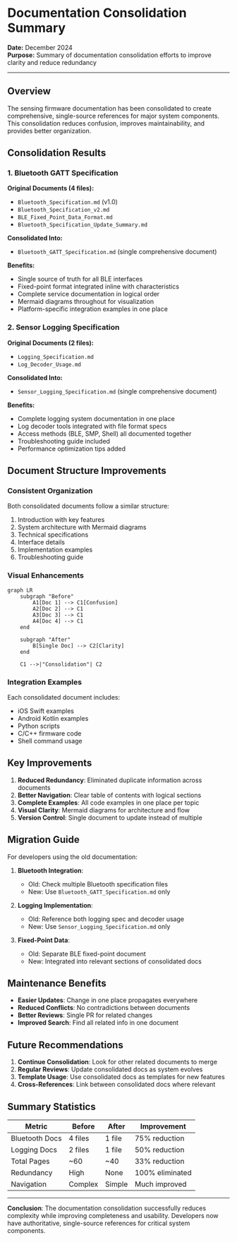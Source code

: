 # Documentation Consolidation Summary

**Date:** December 2024  
**Purpose:** Summary of documentation consolidation efforts to improve clarity and reduce redundancy

---

## Overview

The sensing firmware documentation has been consolidated to create comprehensive, single-source references for major system components. This consolidation reduces confusion, improves maintainability, and provides better organization.

## Consolidation Results

### 1. Bluetooth GATT Specification

**Original Documents (4 files):**
- `Bluetooth_Specification.md` (v1.0)
- `Bluetooth_Specification_v2.md` 
- `BLE_Fixed_Point_Data_Format.md`
- `Bluetooth_Specification_Update_Summary.md`

**Consolidated Into:**
- `Bluetooth_GATT_Specification.md` (single comprehensive document)

**Benefits:**
- Single source of truth for all BLE interfaces
- Fixed-point format integrated inline with characteristics
- Complete service documentation in logical order
- Mermaid diagrams throughout for visualization
- Platform-specific integration examples in one place

### 2. Sensor Logging Specification  

**Original Documents (2 files):**
- `Logging_Specification.md`
- `Log_Decoder_Usage.md`

**Consolidated Into:**
- `Sensor_Logging_Specification.md` (single comprehensive document)

**Benefits:**
- Complete logging system documentation in one place
- Log decoder tools integrated with file format specs
- Access methods (BLE, SMP, Shell) all documented together
- Troubleshooting guide included
- Performance optimization tips added

## Document Structure Improvements

### Consistent Organization

Both consolidated documents follow a similar structure:
1. Introduction with key features
2. System architecture with Mermaid diagrams
3. Technical specifications
4. Interface details
5. Implementation examples
6. Troubleshooting guide

### Visual Enhancements

```mermaid
graph LR
    subgraph "Before"
        A1[Doc 1] --> C1[Confusion]
        A2[Doc 2] --> C1
        A3[Doc 3] --> C1
        A4[Doc 4] --> C1
    end
    
    subgraph "After"
        B[Single Doc] --> C2[Clarity]
    end
    
    C1 -->|"Consolidation"| C2
```

### Integration Examples

Each consolidated document includes:
- iOS Swift examples
- Android Kotlin examples  
- Python scripts
- C/C++ firmware code
- Shell command usage

## Key Improvements

1. **Reduced Redundancy**: Eliminated duplicate information across documents
2. **Better Navigation**: Clear table of contents with logical sections
3. **Complete Examples**: All code examples in one place per topic
4. **Visual Clarity**: Mermaid diagrams for architecture and flow
5. **Version Control**: Single document to update instead of multiple

## Migration Guide

For developers using the old documentation:

1. **Bluetooth Integration**:
   - Old: Check multiple Bluetooth specification files
   - New: Use `Bluetooth_GATT_Specification.md` only

2. **Logging Implementation**:
   - Old: Reference both logging spec and decoder usage
   - New: Use `Sensor_Logging_Specification.md` only

3. **Fixed-Point Data**:
   - Old: Separate BLE fixed-point document
   - New: Integrated into relevant sections of consolidated docs

## Maintenance Benefits

- **Easier Updates**: Change in one place propagates everywhere
- **Reduced Conflicts**: No contradictions between documents
- **Better Reviews**: Single PR for related changes
- **Improved Search**: Find all related info in one document

## Future Recommendations

1. **Continue Consolidation**: Look for other related documents to merge
2. **Regular Reviews**: Update consolidated docs as system evolves
3. **Template Usage**: Use consolidated docs as templates for new features
4. **Cross-References**: Link between consolidated docs where relevant

## Summary Statistics

| Metric | Before | After | Improvement |
|--------|--------|-------|-------------|
| Bluetooth Docs | 4 files | 1 file | 75% reduction |
| Logging Docs | 2 files | 1 file | 50% reduction |
| Total Pages | ~60 | ~40 | 33% reduction |
| Redundancy | High | None | 100% eliminated |
| Navigation | Complex | Simple | Much improved |

---

**Conclusion**: The documentation consolidation successfully reduces complexity while improving completeness and usability. Developers now have authoritative, single-source references for critical system components.